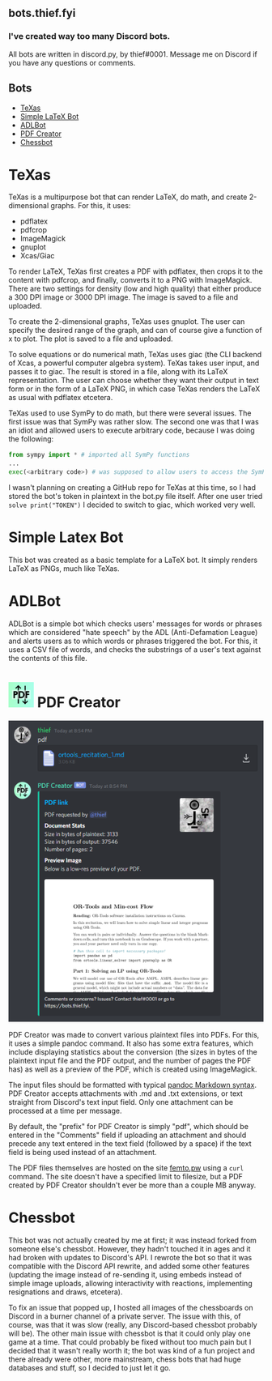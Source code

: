 ## bots.thief.fyi
### I've created way too many Discord bots. 

All bots are written in discord.py, by thief#0001. Message me on Discord if you have any questions or comments.

## Bots
- [TeXas](#TeXas)
- [Simple LaTeX Bot](#Simple%20LaTeX%20Bot)
- [ADLBot](#ADLBot)
- [PDF Creator](#PDF%20Creator)
- [Chessbot](#Chessbot)

# TeXas <a name="TeXas"></a>

TeXas is a multipurpose bot that can render LaTeX, do math, and create 2-dimensional graphs. For this, it uses:
 - pdflatex
 - pdfcrop
 - ImageMagick
 - gnuplot
 - Xcas/Giac
 
To render LaTeX, TeXas first creates a PDF with pdflatex, then crops it to the content with pdfcrop, and finally, converts it to a PNG with ImageMagick. There are two settings for density (low and high quality) that either produce a 300 DPI image or 3000 DPI image. The image is saved to a file and uploaded.

To create the 2-dimensional graphs, TeXas uses gnuplot. The user can specify the desired range of the graph, and can of course give a function of x to plot. The plot is saved to a file and uploaded.

To solve equations or do numerical math, TeXas uses giac (the CLI backend of Xcas, a powerful computer algebra system). TeXas takes user input, and passes it to giac. The result is stored in a file, along with its LaTeX representation. The user can choose whether they want their output in text form or in the form of a LaTeX PNG, in which case TeXas renders the LaTeX as usual with pdflatex etcetera.

TeXas used to use SymPy to do math, but there were several issues. The first issue was that SymPy was rather slow. The second one was that I was an idiot and allowed users to execute arbitrary code, because I was doing the following:

```python
from sympy import * # imported all SymPy functions
...
exec(<arbitrary code>) # was supposed to allow users to access the SymPy functions
```

I wasn't planning on creating a GitHub repo for TeXas at this time, so I had stored the bot's token in plaintext in the bot.py file itself. After one user tried `solve print("TOKEN")` I decided to switch to giac, which worked very well.

# Simple Latex Bot <a name="Simple LaTeX Bot"></a>

This bot was created as a basic template for a LaTeX bot. It simply renders LaTeX as PNGs, much like TeXas.

# ADLBot <a name="ADLBot"></a>

ADLBot is a simple bot which checks users' messages for words or phrases which are considered "hate speech" by the ADL (Anti-Defamation League) and alerts users as to which words or phrases triggered the bot. For this, it uses a CSV file of words, and checks the substrings of a user's text against the contents of this file.

# <img src="pdfboticon.png" alt="icon" width="50"/> PDF Creator <a name="PDF Creator"></a> 

![example use of PDF Creator](pdfCreatorExample.png)

PDF Creator was made to convert various plaintext files into PDFs. For this, it uses a simple pandoc command. It also has some extra features, which include displaying statistics about the conversion (the sizes in bytes of the plaintext input file and the PDF output, and the number of pages the PDF has) as well as a preview of the PDF, which is created using ImageMagick. 

The input files should be formatted with typical [pandoc Markdown syntax](https://pandoc.org/MANUAL.html#pandocs-markdown). PDF Creator accepts attachments with .md and .txt extensions, or text straight from Discord's text input field. Only one attachment can be processed at a time per message.

By default, the "prefix" for PDF Creator is simply "pdf", which should be entered in the "Comments" field if uploading an attachment and should precede any text entered in the text field (followed by a space) if the text field is being used instead of an attachment. 

The PDF files themselves are hosted on the site [femto.pw](https://v2.femto.pw) using a `curl` command. The site doesn't have a specified limit to filesize, but a PDF created by PDF Creator shouldn't ever be more than a couple MB anyway.

# Chessbot <a name="Chessbot"></a>

This bot was not actually created by me at first; it was instead forked from someone else's chessbot. However, they hadn't touched it in ages and it had broken with updates to Discord's API. I rewrote the bot so that it was compatible with the Discord API rewrite, and added some other features (updating the image instead of re-sending it, using embeds instead of simple image uploads, allowing interactivity with reactions, implementing resignations and draws, etcetera). 

To fix an issue that popped up, I hosted all images of the chessboards on Discord in a burner channel of a private server. The issue with this, of course, was that it was slow (really, any Discord-based chessbot probably will be). The other main issue with chessbot is that it could only play one game at a time. That could probably be fixed without too much pain but I decided that it wasn't really worth it; the bot was kind of a fun project and there already were other, more mainstream, chess bots that had huge databases and stuff, so I decided to just let it go.
